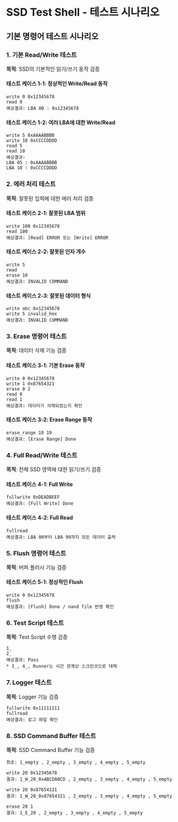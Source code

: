 # SSD Test Shell - 테스트 시나리오
## 기본 명령어 테스트 시나리오

### 1. 기본 Read/Write 테스트
**목적**: SSD의 기본적인 읽기/쓰기 동작 검증

#### 테스트 케이스 1-1: 정상적인 Write/Read 동작
```
write 0 0x12345678
read 0
예상결과: LBA 00 : 0x12345678
```

#### 테스트 케이스 1-2: 여러 LBA에 대한 Write/Read
```
write 5 0xAAAABBBB
write 10 0xCCCCDDDD
read 5
read 10
예상결과: 
LBA 05 : 0xAAAABBBB
LBA 10 : 0xCCCCDDDD
```

### 2. 에러 처리 테스트
**목적**: 잘못된 입력에 대한 에러 처리 검증

#### 테스트 케이스 2-1: 잘못된 LBA 범위
```
write 100 0x12345678
read 100
예상결과: [Read] ERROR 또는 [Write] ERROR
```

#### 테스트 케이스 2-2: 잘못된 인자 개수
```
write 5
read
erase 10
예상결과: INVALID COMMAND
```

#### 테스트 케이스 2-3: 잘못된 데이터 형식
```
write abc 0x12345678
write 5 invalid_hex
예상결과: INVALID COMMAND
```

### 3. Erase 명령어 테스트
**목적**: 데이터 삭제 기능 검증

#### 테스트 케이스 3-1: 기본 Erase 동작
```
write 0 0x12345678
write 1 0x87654321
erase 0 2
read 0
read 1
예상결과: 데이터가 삭제되었는지 확인
```

#### 테스트 케이스 3-2: Erase Range 동작
```
erase_range 10 19
예상결과: [Erase Range] Done
```

### 4. Full Read/Write 테스트
**목적**: 전체 SSD 영역에 대한 읽기/쓰기 검증

#### 테스트 케이스 4-1: Full Write
```
fullwrite 0xDEADBEEF
예상결과: [Full Write] Done
```

#### 테스트 케이스 4-2: Full Read
```
fullread
예상결과: LBA 00부터 LBA 99까지 모든 데이터 출력
```

### 5. Flush 명령어 테스트
**목적**: 버퍼 플러시 기능 검증

#### 테스트 케이스 5-1: 정상적인 Flush
```
write 0 0x12345678
flush
예상결과: [Flush] Done / nand file 반영 확인
```

### 6. Test Script 테스트
**목적**: Test Script 수행 검증
```
1_
2_
예상결과: Pass
* 3_, 4_, Runner는 시간 관계상 스크린샷으로 대체
```

### 7. Logger 테스트
**목적**: Logger 기능 검증
```
fullwrite 0x11111111
fullread
예상결과: 로그 파일 확인
```

### 8. SSD Command Buffer 테스트
**목적**: SSD Command Buffer 기능 검증
```
최초: 1_empty , 2_empty , 3_empty , 4_empty , 5_empty

write 20 0x12345678
결과: 1_W_20_0xABCDABCD , 2_empty , 3_empty , 4_empty , 5_empty

write 20 0x87654321
결과: 1_W_20_0x87654321 , 2_empty , 3_empty , 4_empty , 5_empty

erase 20 1
결과: 1_E_20 , 2_empty , 3_empty , 4_empty , 5_empty
```